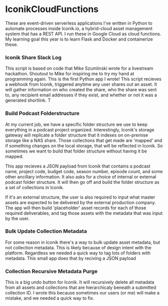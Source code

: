 # IconikCloudFunctions
These are event-driven serverless applications I've written in Python to automate processes inside Iconik.io, a hybrid-cloud asset management system that has a REST API. I run these in Google Cloud as cloud functions. My learning goal this year is to learn Flask and Docker and containerize these. 

### Iconik Share Slack Log
This script is based on code that Mike Szumlinski wrote for a livestream hackathon. Shoutout to Mike for inspiring me to try my hand at programming again. This is the first Python app I wrote!
This script recieves a webhook from Iconik, triggered anytime any user shares out an asset. It will gather information on who created the share, who the share was sent to, any recipient email addresses if they exist, and whether or not it was a generated shortlink. T

### Build Podcast Folderstructure

At my current job, we have a specific folder structure we use to keep everything in a podcast project organized. Interestingly, Iconik's storage gateway will replicate a folder structure that it indexes on on-premise storage like a NAS share. Those collections that get made are 'mapped' and if something changes on the local storage, that will be reflected in Iconik. So sometimes we want to build that folder structure without having it be mapped. 

This app recieves a JSON payload from Iconik that contains a podcast name, project code, budget code, season number, episode count, and some other ancillary information. It also asks for a choice of internal or external podcast folder structure. It will then go off and build the folder structure as a set of collections in Iconik. 

If it's an external structure, the user is also required to input what master assets are expected to be delivered by the external production company. The app will then build 'placeholder' asset records for each of those required deliverables, and tag those assets with the metadata that was input by the user. 

### Bulk Update Collection Metadata
For some reason in Iconik there's a way to bulk update asset metadata, but not collection metadata. This is likely because of design intent with the platform. Regardless we needed a quick way to tag lots of folders with metadata. This small app does that by reciving a JSON payload 

### Collection Recursive Metadata Purge
This is a big undo button for Iconik. It will recursively delete all metadata from all assets and collections that are hierarchicaly beneath a submitted collection ID. I wrote this because sometimes our users (or me) will make a mistake, and we needed a quick way to fix. 
